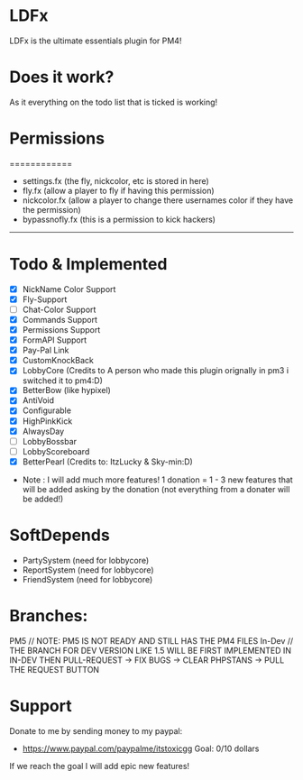 # LDFx
LDFx is the ultimate essentials plugin for PM4!
# Does it work?
As it everything on the todo list that is ticked is working!
# Permissions
============
- settings.fx (the fly, nickcolor, etc is stored in here)
- fly.fx (allow a player to fly if having this permission)
- nickcolor.fx (allow a player to change there usernames color if they have the permission)
- bypassnofly.fx (this is a permission to kick hackers)
------------
# Todo & Implemented
- [X] NickName Color Support
- [X] Fly-Support
- [ ] Chat-Color Support
- [X] Commands Support
- [X] Permissions Support
- [X] FormAPI Support
- [X] Pay-Pal Link
- [X] CustomKnockBack
- [X] LobbyCore (Credits to A person who made this plugin orignally in pm3 i switched it to pm4:D)
- [X] BetterBow (like hypixel)
- [X] AntiVoid
- [X] Configurable
- [X] HighPinkKick 
- [X] AlwaysDay
- [ ] LobbyBossbar
- [ ] LobbyScoreboard
- [X] BetterPearl (Credits to: ItzLucky & Sky-min:D)
- Note : I will add much more features! 1 donation = 1 - 3 new features that will be added asking by the donation (not everything from a donater will be added!)
# SoftDepends
- PartySystem (need for lobbycore)
- ReportSystem (need for lobbycore)
- FriendSystem (need for lobbycore)
# Branches:
PM5 // NOTE: PM5 IS NOT READY AND STILL HAS THE PM4 FILES
In-Dev // THE BRANCH FOR DEV VERSION LIKE 1.5 WILL BE FIRST IMPLEMENTED IN IN-DEV THEN PULL-REQUEST -> FIX BUGS -> CLEAR PHPSTANS -> PULL THE REQUEST BUTTON
# Support
Donate to me by sending money to my paypal:

- https://www.paypal.com/paypalme/itstoxicgg
Goal: 0/10 dollars

If we reach the goal I will add epic new features!
